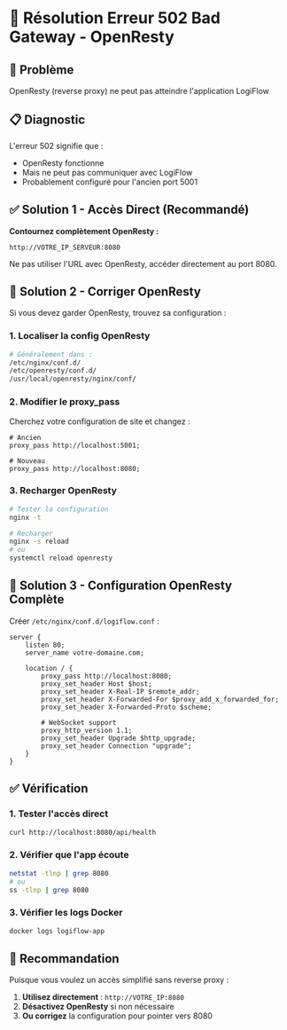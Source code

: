 # 🔧 Résolution Erreur 502 Bad Gateway - OpenResty

## 🎯 Problème
OpenResty (reverse proxy) ne peut pas atteindre l'application LogiFlow

## 📋 Diagnostic

L'erreur 502 signifie que :
- OpenResty fonctionne
- Mais ne peut pas communiquer avec LogiFlow
- Probablement configuré pour l'ancien port 5001

## ✅ Solution 1 - Accès Direct (Recommandé)

**Contournez complètement OpenResty :**
```
http://VOTRE_IP_SERVEUR:8080
```

Ne pas utiliser l'URL avec OpenResty, accéder directement au port 8080.

## 🔧 Solution 2 - Corriger OpenResty

Si vous devez garder OpenResty, trouvez sa configuration :

### 1. Localiser la config OpenResty
```bash
# Généralement dans :
/etc/nginx/conf.d/
/etc/openresty/conf.d/
/usr/local/openresty/nginx/conf/
```

### 2. Modifier le proxy_pass
Cherchez votre configuration de site et changez :
```nginx
# Ancien
proxy_pass http://localhost:5001;

# Nouveau
proxy_pass http://localhost:8080;
```

### 3. Recharger OpenResty
```bash
# Tester la configuration
nginx -t

# Recharger
nginx -s reload
# ou
systemctl reload openresty
```

## 🚀 Solution 3 - Configuration OpenResty Complète

Créer `/etc/nginx/conf.d/logiflow.conf` :
```nginx
server {
    listen 80;
    server_name votre-domaine.com;
    
    location / {
        proxy_pass http://localhost:8080;
        proxy_set_header Host $host;
        proxy_set_header X-Real-IP $remote_addr;
        proxy_set_header X-Forwarded-For $proxy_add_x_forwarded_for;
        proxy_set_header X-Forwarded-Proto $scheme;
        
        # WebSocket support
        proxy_http_version 1.1;
        proxy_set_header Upgrade $http_upgrade;
        proxy_set_header Connection "upgrade";
    }
}
```

## ✅ Vérification

### 1. Tester l'accès direct
```bash
curl http://localhost:8080/api/health
```

### 2. Vérifier que l'app écoute
```bash
netstat -tlnp | grep 8080
# ou
ss -tlnp | grep 8080
```

### 3. Vérifier les logs Docker
```bash
docker logs logiflow-app
```

## 🎯 Recommandation

Puisque vous voulez un accès simplifié sans reverse proxy :
1. **Utilisez directement** : `http://VOTRE_IP:8080`
2. **Désactivez OpenResty** si non nécessaire
3. **Ou corrigez** la configuration pour pointer vers 8080